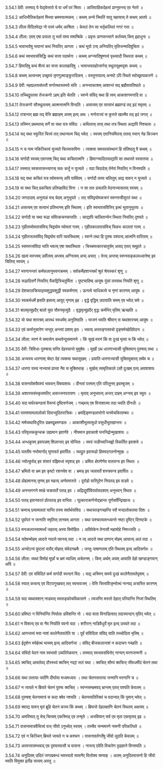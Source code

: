 3.54.1
देवी:
तस्माद् ये वेद्यवेत्तारो ये वा धर्मं परं श्रिताः ।
आतिवाहिकदेहत्वं प्राप्नुवन्त्य् एव नेतरे ॥


3.54.2
आधिभौतिकदेहत्वं मिथ्या भ्रममयात्मकम् ।
कथम् अन्ये स्थितिं यातु च्छायास् ते कथम् आतपे ॥


3.54.3
लीला विदितवेद्या नो परमं धर्मम् आश्रिता ।
केवलं तेन सा भर्तृकल्पितं नगरं गता ॥


3.54.4
लीला:
एवम् एषा प्रयाता तु भर्ता पश्य ममाम्बिके ।
प्रवृत्तः प्राणसन्त्यागे कर्तव्यम् किम् इहाधुना ॥


3.54.5
भावाभावेषु भावानां कथं नियतिर् आगता ।
कथं भूयो ऽप्य् अनियतिर् मृतिजन्मादिषूचिता ॥


3.54.6
कथं स्वभावसंसिद्धिः कथं सत्ता पदार्थगा ।
कथम् अग्न्यादिषूष्णत्वं पृथ्व्यादौ स्थिरता कथम् ॥


3.54.7
हिमादिषु कथं शैत्यं का सत्ता कालखादिषु ।
भावाभावग्रहोत्सर्गस् स्थूलसूक्ष्मदृशः कथम् ॥


3.54.8
कथम् अत्यन्तम् उच्छ्रायं तृणगुल्माङ्कुरादिकम् ।
वस्तुनायात्य् अनष्टे ऽपि स्थिते स्वोच्छ्रायकारणे ॥


3.54.9
देवी:
महाप्रलयसंपत्तौ सर्गास्थास्तमये सति ।
अनन्ताकाशम् आशान्तं सद् ब्रह्मैवावतिष्ठते ॥


3.54.10
तच्चिद्रूपतया तेजःकणो ऽहम् इति चेतति ।
स्वप्ने संविद् यथा हि त्वम् आकाशगमनादि वा ॥


3.54.11
तेजःकणो सौस्थूलत्वम् आत्मनात्मनि विन्दति ।
असत्यम् एव सत्याभं ब्रह्माण्डं तद् इदं स्मृतम् ॥


3.54.12
तत्रान्तर् ब्रह्म तद् वेत्ति ब्रह्माहम् अयम् इत्य् अथ ।
मनोराज्यं स कुरुते खात्मैव तद् इदं जगत् ॥


3.54.13
तस्मिन् प्रथमतस् सर्गे या यथा यत्र संविदः ।
कथितास् तास् तथा तत्र स्थिता अद्यापि निश्चलाः ॥


3.54.14
यद् यथा स्फुरितं चित्त्वं तत् तथान्यत्म चिद् भवेत् ।
स्वयम् एवानियमितस् ततस् स्यान् नेह किञ्चन ॥


3.54.15
न च नाम नकिञ्चित्त्वं युज्यते चित्स्वरूपिणः ।
त्यक्त्वा समस्तसंस्थानं हि संतिष्ठतु वै कथम् ॥


3.54.16
सर्गादौ स्वयम् एवान्तश् चिद् यथा कचितात्मनि ।
हिमाग्न्यादितयाद्यापि सा तथास्ते स्वसत्तया ॥


3.54.17
तस्मात् स्वसत्तासन्त्यागस् सतः कर्तुं न युज्यते ।
यदा चिदादेस् तेनेयं नियतिर् न विनश्यति ॥


3.54.18
यद् यथा कचितं यत्र व्योमरूप्य् अपि पार्थिवम् ।
सर्गादौ तस्य चलितुम् अद्य यावन् न युज्यते ॥


3.54.19
या यथा चित् प्रकचिता प्रतिपक्षविदं विना ।
न सा ततः प्रचलति वेदनाभ्यासतस् स्वयम् ॥


3.54.20
जगदादाव् अनुत्पन्नं यच् चेदम् अनुभूयते ।
तत् संविद्व्योमकचनं स्वप्नस्त्रीसुरतं यथा ॥


3.54.21
असत्यम् एव सत्याभं प्रतिभानम् इति स्थितम् ।
इति स्वभावसंवित्तिर् इत्थं भूतानुभूतयः ॥


3.54.22
सर्गादौ या यथा रूढा संवित्कचनसन्ततिः ।
साद्यापि चालितान्येन स्थिता नियतिर् दृश्यते ॥


3.54.23
गृहीतव्योमतासंविच् चिद्व्योम व्योमतां गतम् ।
गृहीतकालतासंविच् चिन्नभः कालतां गतम् ॥


3.54.24
गृहीतजलसंविद् चिद्व्योम वारि व्यवस्थितम् ।
स्वप्ने तथा हि पुरुषः पश्यत्य् आत्मनि वारिताम् ॥


3.54.25
स्वमरुत्संविदा भाति भवत्य् एषा यथास्थिता ।
चिच्चमत्कारचातुर्यम् असद् एतत् समूहते ॥


3.54.26
खत्वं मरुत्त्वम् उर्वीत्वम् अप्त्वम् अग्नित्वम् अप्य् असत् ।
वेत्त्य् अन्तस् स्वप्नसङ्कल्पध्यानेष्व् इव चितिस् स्वयम् ॥


3.54.27
मरणानन्तरं कर्मफलानुभवनक्रमम् ।
सर्वकर्मेहशान्त्यर्थं श्रुतं श्रेयस्करं शृणु ॥


3.54.28
रूढादिसर्गे नियतिर् यैकद्वित्रिचतुर्मिता ।
पुष्ट्यादिष्व् आयुषः पुंसां तस्याथ नियतिं शृणु ॥


3.54.29
देशकालक्रियाद्रव्यशुद्ध्यशुद्धी स्वकर्मणाम् ।
ऊनत्वे चाधिकत्वे च नृणां कारणम् आयुषः ॥


3.54.30
स्वकर्मधर्मे ह्रसति ह्रसत्य् आयुर् नृणाम् इह ।
वृद्धे वृद्धिम् उपायाति समम् एव भवेत् समे ॥


3.54.31
बालमृत्युप्रदैर् बालो युवा यौवनमृत्युदैः ।
वृद्धमृत्युप्रदैर् वृद्धः कर्मभिर् मृतिम् ऋच्छति ॥


3.54.32
यो यथा शास्त्रम् आरब्धं स्वधर्मम् अनुतिष्ठति ।
भाजनं भवति श्रीमान् स यथाशास्त्रम् आयुषः ॥


3.54.33
एवं कर्मानुसारेण जन्तुर् अन्त्यां दशाम् इतः ।
भवत्य् अस्तङ्गतवचो दृङ्मर्मच्छेदिवेदनः ॥


3.54.34
लीला:
मरणं मे समासेन कथयेन्दुसमानने ।
किं सुखं मरणं किं वा दुःखं मृत्वा च किं भवेत् ॥


3.54.35
देवी:
त्रिविधाः पुरुषास् सन्ति देहस्यान्ते मुमूर्षवः ।
मूर्खो ऽथ धारणाभ्यासी युक्तिमान् पुरुषस् तथा ॥


3.54.36
अभ्यस्य धारणाश् चेष्टा देहं त्यक्त्वा यथासुखम् ।
प्रयाति धारणाभ्यासी युक्तियुक्तस् तथैव च ॥


3.54.37
धारणा यस्य नाभ्यासं प्राप्ता नैव स मुक्तिभाक् ।
मूर्खस् स्वमृतिकाले ऽसौ दुःखम् एत्य् अवशाशयः ॥


3.54.38
वासनावेशवैवश्यं भावयन् विषयाशयः ।
दीनतां परमाम् एति परिलूनम् इवाम्बुजम् ॥


3.54.39
अशास्त्रसंस्कृतमतिर् असज्जनपरायणः ।
मृताव् अनुभवत्य् अन्तर् दाहम् अग्नाव् इव च्युतः ॥


3.54.40
यदा घर्घरकण्ठत्वं वैरूप्यं दृष्टिवर्णजम् ।
गच्छत्य् एष विनाशात्मा तदा भवति दीनधीः ॥


3.54.41
परमश्यामलालोको दिवाभ्युदितरात्रिकः ।
भ्रमद्दिङ्मण्डलाभोगो घनमेचकिताम्बरः ॥


3.54.42
मर्मव्यथाविधुरितः प्रभ्रमद्वृक्षमण्डलः ।
आकाशीभूतवसुधो वसुधीभूतखान्तरः ॥


3.54.43
परिवृत्तककुप्चक्र उह्यमान इवार्णवे ।
नीयमान इवाकाशे घननिद्रोन्मुखाशयः ॥


3.54.44
अन्धकूपम् इवापन्नश् शिलान्तर् इव योजितः ।
स्वयं जडीभवज्जिह्वो विकर्तित इवाशये ॥


3.54.45
पततीव नभोमार्गाद् घुणावर्त इवार्पितः ।
रथद्रुत इवारूढो हिमवद्गलनोन्मुखः ॥


3.54.46
ज्योत्कुर्वन्न् इव संसारं वह्निमध्यं स्पृशन्न् इव ।
भ्रमितः क्षेपणेणेव वातयन्त्र इव स्थितः ॥


3.54.47
भ्रमितो वा भ्रम इव कृष्टो रशनयेव वा ।
भ्रमन्न् इव जलावर्ते शस्त्रयन्त्र इवार्पितः ॥


3.54.48
प्रोह्यमानस् तृणम् इव महत्य् अर्णवमारुते ।
दूरोढो वारिपूरेण निपतन्न् इव वाडवे ॥


3.54.49
अनन्तगगने श्वभ्रे चक्रावर्ते पतन्न् इव ।
अद्रिद्यूर्वीविपर्यासदशाम् अनुभवन् स्थितः ॥


3.54.50
पतन्न् इवानवरतं प्रोत्पतन्न् इव वाभितः ।
घूत्काराकर्णनोद्भ्रान्तः पूर्णसर्वेन्द्रियव्रजः ॥


3.54.51
क्रमाच् छ्यामलतां यान्ति तस्य सर्वार्थसंविदः ।
यथास्तङ्गच्छन्ति रवौ मन्दालोकतया दिशः ॥


3.54.52
पूर्वापरं न जानाति स्मृतिस् तानवम् आगता ।
यथा पाश्चात्यसन्ध्यान्ते नष्टा दृष्टिर् दिगष्टके ॥


3.54.53
मनःकल्पनसामर्थ्यं जहात्य् अस्य विमोहितः ।
अविवेकेन तेनासौ महामोहे निमज्जति ॥


3.54.54
यदेषन्मोहम् आदत्ते नादत्ते पवनस् तदा ।
न त्व् आदत्ते यथा प्राणान् मोहम् आयात्य् अलं तदा ॥


3.54.55
अन्योऽन्यं पुष्टतां यातैर् मोहात् संवेदनभ्रमैः ।
जन्तुः पाषाणताम् एति स्थितम् इत्य् आदिसर्गतः ॥


3.54.56
लीला:
व्यथां विमोहं मूर्छां च भ्रमं व्याधिम् अचेतनम् ।
किम् अर्थम् अयम् आयाति देहो खण्डाङ्गवान् अपि ॥


3.54.57
देवी:
एवं संविदितं कर्म सर्गादौ स्पन्दनं विदः ।
यद्य् अस्मिन् समये दुःखं कालेनैतावतेदृशम् ॥


3.54.58
स्यात् कचत्य् एव विटपगुच्छवत् तत् स्वभावजम् ।
वेत्ति चित्त्वविजृम्भोत्थं नान्यद् अत्रास्ति कारणम् ॥


3.54.59
यदा व्यथावशान् नाड्यस् स्वसङ्कोचविकासने ।
त्यजन्ति मरुतो देहात् परियान्ति निजां स्थितिम् ॥


3.54.60
प्रविष्टा न विनिर्यान्ति निर्याताः प्रविशन्ति नो ।
यदा वाता विनाडित्वात् तदास्पन्दान् मृतिर् भवेत् ॥


3.54.61
न विशत्य् एव वा नैव निर्याति पवनो यदा ।
शरीरान् नाडिवैधुर्ये मृत इत्य् उच्यते तदा ॥


3.54.62
आगन्तव्यं मया नाशं कालेनैतावतेति या ।
पूर्वं संविदिता संविद् याति तच्चोदिता मृतिम् ॥


3.54.63
ईदृशेन मयेहेत्थं भाव्यम् इत्य् आदिसर्गजा ।
संविद् बीजकलानाशं न कदाचन गच्छति ॥


3.54.64
संविदो वेदनं नाम स्वभावो ऽव्यतिरेकवान् ।
तस्मात् स्वभावसंवित्तेर् नान्यन् मरणजन्मनी ॥


3.54.65
क्वचिद् आवर्तवद् दौस्स्थ्यं क्वचिन् नद्यां जलं यथा ।
क्वचित् सौम्यं क्वचिज् जीवधर्मीदं चेतनं तथा ॥


3.54.66
यथा लतायाः पर्वाणि दीर्घाया मध्यमध्यतः ।
तथा चेतनसत्ताया जन्मानि मरणानि च ॥


3.54.67
न जायते न म्रियते चेतनं पुरुषः क्वचित् ।
स्वप्नसम्भ्रमवद् भ्रान्तम् एतत् पश्यति केवलम् ॥


3.54.68
पुरुषश् चेतनामात्रं स कदा क्वेव नश्यति ।
चेतनव्यतिरिक्तं च वदान्यत् किं पुमान् भवेत् ॥


3.54.69
क्वाद्य यावन् मृतं ब्रूहि चेतनं कस्य किं कथम् ।
म्रियन्ते देहलक्षाणि चेतनं स्थितम् अक्षयम् ॥


3.54.70
अमरिष्यत् तु चेच् चित्त्वम् एकस्मिन्न् एव तन्मृते ।
अभविष्यन् सर्व एव मृता एकमृताव् इह ॥


3.54.71
वासनामात्रवैचित्र्यं यज् जीवो ऽनुभवेत् स्वयम् ।
तस्यैव जन्ममरणे नामनी परिकल्पिते ॥


3.54.72
एवं न किञ्चिन् म्रियते जायते न च कश्चन ।
वासनावर्तगर्तेषु जीवो लुठति केवलम् ॥


3.54.73
अत्यन्तासम्भवाद् एव दृश्यस्यासौ च वासना ।
नास्त्य् एवेति विचारेण दृढज्ञाने विनश्यति ॥


3.54.74
अनुदितम् उदितं जगत्प्रबन्धं भवभयतो व्यसनैर् विलोक्य सम्यक् ।
अलम् अनुदितवासनो हि जीवो भवति विमुक्त इतीह सत्यम् अस्तु ॥

